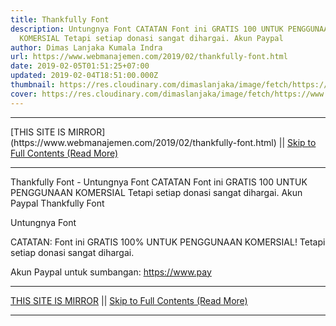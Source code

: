 ```yaml
---
title: Thankfully Font
description: Untungnya Font CATATAN Font ini GRATIS 100 UNTUK PENGGUNAAN
  KOMERSIAL Tetapi setiap donasi sangat dihargai. Akun Paypal
author: Dimas Lanjaka Kumala Indra
url: https://www.webmanajemen.com/2019/02/thankfully-font.html
date: 2019-02-05T01:51:25+07:00
updated: 2019-02-04T18:51:00.000Z
thumbnail: https://res.cloudinary.com/dimaslanjaka/image/fetch/https://www.uxfree.com/wp-content/uploads/2019/01/543ca35a6b694410bbbbbdccb0d8b046.jpg
cover: https://res.cloudinary.com/dimaslanjaka/image/fetch/https://www.uxfree.com/wp-content/uploads/2019/01/543ca35a6b694410bbbbbdccb0d8b046.jpg
---
```


<hr/> [THIS SITE IS MIRROR](https://www.webmanajemen.com/2019/02/thankfully-font.html) || <a href="https://www.webmanajemen.com/2019/02/thankfully-font.html" rel="follow" class="button" id="read-more">Skip to Full Contents (Read More)</a> <hr/> Thankfully Font - Untungnya Font CATATAN Font ini GRATIS 100 UNTUK PENGGUNAAN KOMERSIAL Tetapi setiap donasi sangat dihargai. Akun Paypal Thankfully Font
  
  
  
  Untungnya Font 

  

  
  CATATAN: Font ini GRATIS 100% UNTUK PENGGUNAAN KOMERSIAL!  Tetapi setiap donasi sangat dihargai. 
  
  Akun Paypal untuk sumbangan: https://www.pay <hr/> [THIS SITE IS MIRROR](https://www.webmanajemen.com/2019/02/thankfully-font.html) || <a href="https://www.webmanajemen.com/2019/02/thankfully-font.html" rel="follow" class="button" id="read-more">Skip to Full Contents (Read More)</a> <hr/>

<script>
    if (location.host.includes('dimaslanjaka12')) {
      location.replace('https://www.webmanajemen.com/2019/02/thankfully-font.html');
    }
  </script>